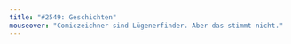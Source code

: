 ```yaml
---
title: "#2549: Geschichten"
mouseover: "Comiczeichner sind Lügenerfinder. Aber das stimmt nicht."
---
```

